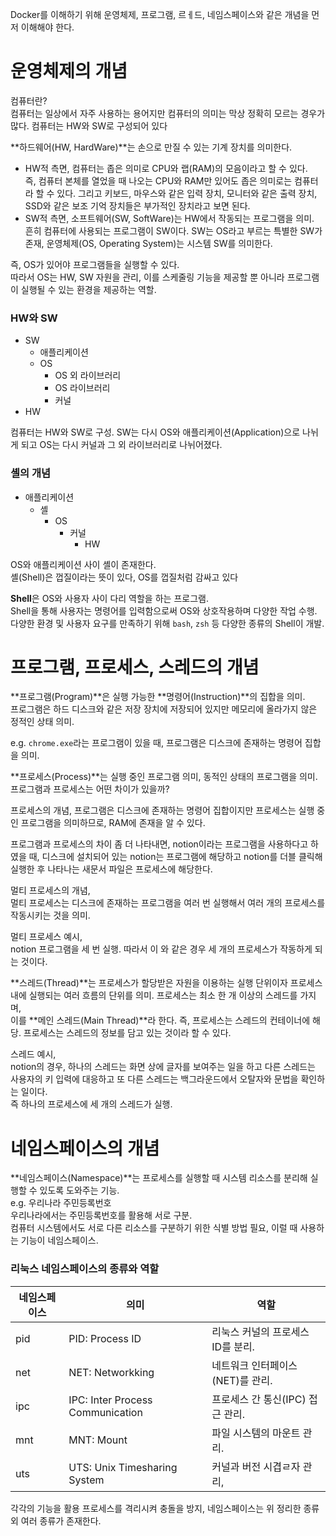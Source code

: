 Docker를 이해하기 위해 운영체제, 프로그램, 르ㅔ드, 네임스페이스와 같은 개념을 먼저 이해해야 한다.

# 운영체제의 개념

컴퓨터란?  
컴퓨터는 일상에서 자주 사용하는 용어지만 컴퓨터의 의미는 막상 정확히 모르는 경우가 많다. 컴퓨터는 HW와 SW로 구성되어 있다

**하드웨어(HW, HardWare)**는 손으로 만질 수 있는 기계 장치를 의미한다. 

- HW적 측면, 컴퓨터는 좁은 의미로 CPU와 랩(RAM)의 모음이라고 할 수 있다.   
즉, 컴퓨터 본체를 열었을 때 나오는 CPU와 RAM만 있어도 좁은 의미로는 컴퓨터라 할 수 있다. 그리고 키보드, 마우스와 같은 입력 장치, 모니터와 같은 출력 장치, SSD와 같은 보조 기억 장치들은 부가적인 장치라고 보면 된다.
- SW적 측면, 소프트웨어(SW, SoftWare)는 HW에서 작동되는 프로그램을 의미.   
흔히 컴퓨터에 사용되는 프로그램이 SW이다. SW는 OS라고 부르는 특별한 SW가 존재, 운영체제(OS, Operating System)는 시스템 SW를 의미한다.

즉, OS가 있어야 프로그램들을 실행할 수 있다.  
따라서 OS는 HW, SW 자원을 관리, 이를 스케줄링 기능을 제공할 뿐 아니라 프로그램이 실행될 수 있는 환경을 제공하는 역할.

### HW와 SW

- SW
    - 애플리케이션
    - OS
        - OS 외 라이브러리
        - OS 라이브러리
        - 커널
- HW

컴퓨터는 HW와 SW로 구성. SW는 다시 OS와 애플리케이션(Application)으로 나뉘게 되고 OS는 다시 커널과 그 외 라이브러리로 나뉘어졌다.

### 셸의 개념

- 애플리케이션
    - 셸
        - OS
            - 커널
                - HW

OS와 애플리케이션 사이 셸이 존재한다.  
셸(Shell)은 껍질이라는 뜻이 있다, OS를 껍질처럼 감싸고 있다

**Shell**은 OS와 사용자 사이 다리 역할을 하는 프로그램.  
Shell을 통해 사용자는 명령어를 입력함으로써 OS와 상호작용하며 다양한 작업 수행. 다양한 환경 및 사용자 요구를 만족하기 위해 `bash`, `zsh` 등 다양한 종류의 Shell이 개발.

# 프로그램, 프로세스, 스레드의 개념

**프로그램(Program)**은 실행 가능한 **명령어(Instruction)**의 집합을 의미.  
프로그램은 하드 디스크와 같은 저장 장치에 저장되어 있지만 메모리에 올라가지 않은 정적인 상태 의미.

e.g. `chrome.exe`라는 프로그램이 있을 때, 프로그램은 디스크에 존재하는 명령어 집합을 의미.

**프로세스(Process)**는 실행 중인 프로그램 의미, 동적인 상태의 프로그램을 의미.  
프로그램과 프로세스는 어떤 차이가 있을까?

프로세스의 개념, 프로그램은 디스크에 존재하는 명령어 집합이지만 프로세스는 실행 중인 프로그램을 의미하므로, RAM에 존재을 알 수 있다.

프로그램과 프로세스의 차이 좀 더 나타내면, notion이라는 프로그램을 사용하다고 하였을 때, 디스크에 설치되어 있는 notion는 프로그램에 해당하고 notion를 더블 클릭해 실행한 후 나타나는 새문서 파일은 프로세스에 해당한다.

멀티 프로세스의 개념,  
멀티 프로세스는 디스크에 존재하는 프로그램을 여러 번 실행해서 여러 개의 프로세스를 작동시키는 것을 의미.

멀티 프로세스 예시,  
notion 프로그램을 세 번 실행. 따라서 이 와 같은 경우 세 개의 프로세스가 작동하게 되는 것이다.

**스레드(Thread)**는 프로세스가 할당받은 자원을 이용하는 실행 단위이자 프로세스 내에 실행되는 여러 흐름의 단위를 의미. 프로세스는 최소 한 개 이상의 스레드를 가지며,   
이를 **메인 스레드(Main Thread)**라 한다. 즉, 프로세스는 스레드의 컨테이너에 해당. 프로세스는 스레드의 정보를 담고 있는 것이라 할 수 있다.

스레드 예시,  
notion의 경우, 하나의 스레드는 화면 상에 글자를 보여주는 일을 하고 다른 스레드는 사용자의 키 입력에 대응하고 또 다른 스레드는 백그라운드에서 오탈자와 문법을 확인하는 일이다.  
즉 하나의 프로세스에 세 개의 스레드가 실행.

# 네임스페이스의 개념

**네임스페이스(Namespace)**는 프로세스를 실행할 때 시스템 리소스를 분리해 실행할 수 있도록 도와주는 기능.   
e.g. 우리나라 주민등록번호  
우리나라에서는 주민등록번호를 활용해 서로 구분.  
컴퓨터 시스템에서도 서로 다른 리소스를 구분하기 위한 식별 방법 필요, 이럴 때 사용하는 기능이 네임스페이스.

### 리눅스 네임스페이스의 종류와 역할

| 네임스페이스 | 의미 | 역할 |
| --- | --- | --- |
| pid | PID: Process ID | 리눅스 커널의 프로세스 ID를 분리. |
| net | NET: Networkking | 네트워크 인터페이스(NET)를 관리. |
| ipc | IPC: Inter Process Communication | 프로세스 간 통신(IPC) 접근 관리. |
| mnt | MNT: Mount | 파일 시스템의 마운트 관리. |
| uts | UTS: Unix Timesharing System | 커널과 버전 시겹ㄹ자 관리, |

각각의 기능을 활용 프로세스를 격리시켜 충돌을 방지, 네임스페이스는 위 정리한 종류 외 여러 종류가 존재한다.